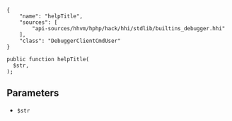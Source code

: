 ``` yamlmeta
{
    "name": "helpTitle",
    "sources": [
        "api-sources/hhvm/hphp/hack/hhi/stdlib/builtins_debugger.hhi"
    ],
    "class": "DebuggerClientCmdUser"
}
```




``` Hack
public function helpTitle(
  $str,
);
```




## Parameters




+ ` $str `
<!-- HHAPIDOC -->
